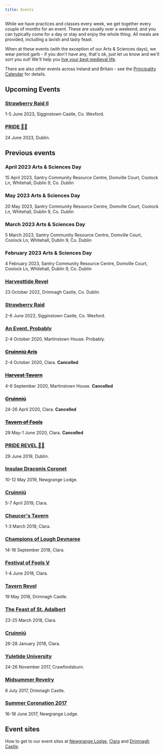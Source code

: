 ```yaml
---
title: Events
---
```

While we have practices and classes every week, we get together every couple of months for an event. These are usually over a weekend, and you can typically come for a day or stay and enjoy the whole thing. All meals are provided, including a lavish and tasty feast.

When at these events (with the exception of our Arts & Sciences days), we wear period garb - if you don't have any, that's ok, just let us know and we'll sort you out! We'll help you [live your best medieval life](https://mobile.twitter.com/Lin_Manuel/status/1027864394074484736?ref_src=twsrc%5Etfw).

There are also other events across Ireland and Britain - see the [Principality Calendar](http://insulaedraconis.org/Events/) for details.

## Upcoming Events


### [Strawberry Raid II](/events/2023/strawberry-raid/)
1-5 June 2023, Sigginstown Castle, Co. Wexford.

### [PRIDE 🏳️‍🌈](/events/2023/pride/)  
24 June 2023, Dublin.

## Previous events

### April 2023 Arts & Sciences Day  
15 April 2023, Santry Community Resource Centre, Domville Court, Coolock Ln, Whitehall, Dublin 9, Co. Dublin

### May 2023 Arts & Sciences Day  
20 May 2023, Santry Community Resource Centre, Domville Court, Coolock Ln, Whitehall, Dublin 9, Co. Dublin

### March 2023 Arts & Sciences Day
5 March 2023, Santry Community Resource Centre, Domville Court, Coolock Ln, Whitehall, Dublin 9, Co. Dublin

### February 2023 Arts & Sciences Day
4 February 2023, Santry Community Resource Centre, Domville Court, Coolock Ln, Whitehall, Dublin 9, Co. Dublin

### [Harvesttide Revel](/events/2022/harvesttide-revel/)
23 October 2022, Drimnagh Castle, Co. Dublin

### [Strawberry Raid](/events/2022/strawberry-raid/)
2-6 June 2022, Sigginstown Castle, Co. Wexford.

### [An Event, Probably](/events/2020/an-event-probably/)
2-4 October 2020, Martinstown House. Probably.

### ~~[Cruinniú Arís](/events/2020/cruinniu-aris/)~~
2-4 October 2020, Clara. **Cancelled**

### ~~[Harvest Tavern](/events/2020/harvest-tavern/)~~
4-6 September 2020, Martinstown House. **Cancelled**

### ~~[Cruinniú](/events/2020/cruinniu/)~~
24-26 April 2020, Clara. **Cancelled**

### ~~[Tavern of Fools](/events/2020/tavern-of-fools/)~~
29 May-1 June 2020, Clara. **Cancelled**

### [PRIDE REVEL 🏳️‍🌈](/posts/2019/05/30/pride-revel/)  
29 June 2019, Dublin.

### [Insulae Draconis Coronet](/events/2019/coronet/)
10-12 May 2019, Newgrange Lodge.

### [Cruinniú](/events/2019/cruinniu/)
5-7 April 2019, Clara.

### [Chaucer's Tavern](/events/2019/chaucers-tavern/)
1-3 March 2019, Clara.

### [Champions of Lough Devnaree](/events/2018/cold/)
14-16 September 2018, Clara.

### [Festival of Fools V](/events/2018/fof/)
1-4 June 2018, Clara.

### [Tavern Revel](/events/2018/tavern/)
19 May 2018, Drimnagh Castle.

### [The Feast of St. Adalbert](/events/2018/adalbert/)
23-25 March 2018, Clara.

### [Cruinniú](/events/2018/fight-camp/)
26-28 January 2018, Clara.

### [Yuletide University](/events/2017/yuletide-university/)
24-26 November 2017, Crawfordsburn.

### [Midsummer Revelry](/events/2017/midsummer/)
8 July 2017, Drimnagh Castle.

### [Summer Coronation 2017](/events/2017/coronation/)
16-18 June 2017, Newgrange Lodge.


## Event sites

How to get to our event sites at
[Newgrange Lodge](/events/sites/newgrange-lodge/),
[Clara](/events/sites/aspire-clara/)
and [Drimnagh Castle](/events/sites/drimnagh-castle/).
